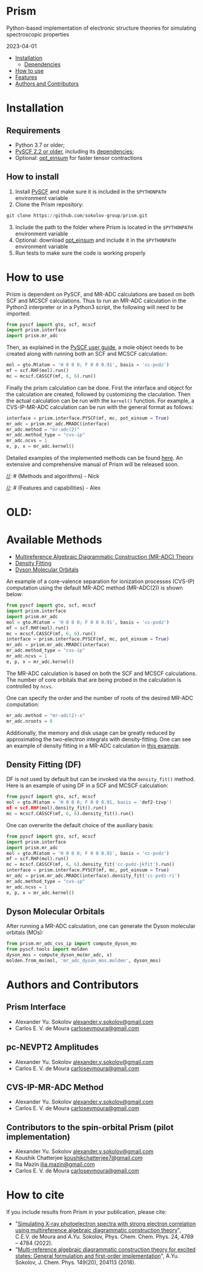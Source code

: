 # Prism
Python-based implementation of electronic structure theories for simulating spectroscopic properties

2023-04-01

- [Installation](#installation)
  - [Dependencies](#dependencies)
- [How to use](#how-to-use)
- [Features](#features)
- [Authors and Contributors](#authors-and-contributors)

# Installation
## Requirements
- Python 3.7 or older;
- [PySCF 2.2 or older](https://github.com/pyscf/pyscf/), including its [dependencies](https://pyscf.org/install.html);
- Optional: [opt_einsum](https://optimized-einsum.readthedocs.io/en/stable/) for faster tensor contractions

## How to install
1) Install [PySCF](https://github.com/pyscf/pyscf/) and make sure it is included in the ``$PYTHONPATH`` environment variable
2) Clone the Prism repository:
```python
git clone https://github.com/sokolov-group/prism.git
```
3) Include the path to the folder where Prism is located in the ```$PYTHONPATH``` environment variable
4) Optional: download [opt_einsum](https://optimized-einsum.readthedocs.io/en/stable/) and include it in the ``$PYTHONPATH`` environment variable
5) Run tests to make sure the code is working properly

# How to use

Prism is dependent on PySCF, and MR-ADC calculations are based on both SCF and MCSCF calculations. Thus to run an MR-ADC calculation in the Python3 interpreter or in a Python3 script, the following will need to be imported:

```python
from pyscf import gto, scf, mcscf
import prism.interface
import prism.mr_adc
```

Then, as explained in the [PySCF user guide](https://pyscf.org/user.html), a mole object needs to be created along with running both an SCF and MCSCF calculation:

```python
mol = gto.M(atom = 'H 0 0 0; F 0 0 0.91', basis = 'cc-pvdz')
mf = scf.RHF(mol).run()
mc = mcscf.CASSCF(mf, 6, 6).run()
```

Finally the prism calculation can be done. First the interface and object for the calculation are created, followed by customizing the claculation. Then the actual calculation can be run with the ```kernel()``` function. For example, a CVS-IP-MR-ADC calculation can be run with the general format as follows:

```python
interface = prism.interface.PYSCF(mf, mc, pot_einsum = True)
mr_adc = prism.mr_adc.MRADC(interface)
mr_adc.method = "mr-adc(2)"
mr_adc.method_type = "cvs-ip"
mr_adc.ncvs = 1
e, p, x = mr_adc.kernel()
```

Detailed examples of the implemented methods can be found [here](examples/).
An extensive and comprehensive manual of Prism will be released soon.



[//]: # (Methods and algorithms) - Nick


[//]: # (Features and capabilities) - Alex






# OLD:

# Available Methods
[//]: # (Description of method types, levels of theory)

- [Multireference Algebraic Diagrammatic Construction (MR-ADC) Theory](#multireference-algebraic-diagrammatic-construction-mr-adc-theory)
- [Density Fitting](#density-fitting-df)
- [Dyson Molecular Orbitals](#dyson-molecular-orbitals)

An example of a core-valence separation for ionization processes (CVS-IP) computation using the default MR-ADC method (MR-ADC(2)) is shown below:

```python
from pyscf import gto, scf, mcscf
import prism.interface
import prism.mr_adc
mol = gto.M(atom = 'H 0 0 0; F 0 0 0.91', basis = 'cc-pvdz')
mf = scf.RHF(mol).run()
mc = mcscf.CASSCF(mf, 6, 6).run()
interface = prism.interface.PYSCF(mf, mc, pot_einsum = True)
mr_adc = prism.mr_adc.MRADC(interface)
mr_adc.method_type = "cvs-ip"
mr_adc.ncvs = 1
e, p, x = mr_adc.kernel()
```

The MR-ADC calculation is based on both the SCF and MCSCF calculations. The number of core orbitals that are being probed in the calculation is controlled by ```ncvs```.

One can specify the order and the number of roots of the desired MR-ADC computation:

```python
mr_adc.method = "mr-adc(2)-x"
mr_adc.nroots = 8
```

Additionally, the memory and disk usage can be greatly reduced by approximating the two-electron integrals with density-fitting. One can see an example of density fitting in a MR-ADC calculation in [this example](https://github.com/sokolov-group/prism/blob/main/examples/cvs_ip_mr_adc/05-density_fitting.py).

## Density Fitting (DF)
[//]: # (Description of integrals to be used)

DF is not used by default but can be invoked via the ```density_fit()``` method. Here is an example of using DF in a SCF and MCSCF calculation:

```python
from pyscf import gto, scf, mcscf
mol = gto.M(atom = 'H 0 0 0; F 0 0 0.91, basis = 'def2-tzvp')
mf = scf.RHF(mol).density_fit().run()
mc = mcscf.CASSCF(mf, 6, 6).density_fit().run()
```

One can overwrite the default choice of the auxiliary basis:

```python
from pyscf import gto, scf, mcscf
import prism.interface
import prism.mr_adc
mol = gto.M(atom = 'H 0 0 0; F 0 0 0.91', basis = 'cc-pvdz')
mf = scf.RHF(mol).run()
mc = mcscf.CASSCF(mf, 6, 6).density_fit('cc-pvdz-jkfit').run()
interface = prism.interface.PYSCF(mf, mc, pot_einsum = True)
mr_adc = prism.mr_adc.MRADC(interface).density_fit('cc-pvdz-ri')
mr_adc.method_type = "cvs-ip"
mr_adc.ncvs = 1
e, p, x = mr_adc.kernel()
```

## Dyson Molecular Orbitals
[//]: # (Capabilities / Features)

After running a MR-ADC calculation, one can generate the Dyson molecular orbitals (MOs):

```python
from prism.mr_adc_cvs_ip import compute_dyson_mo
from pyscf.tools import molden
dyson_mos = compute_dyson_mo(mr_adc, x)
molden.from_mo(mol, 'mr_adc_dyson_mos.molden', dyson_mos)
```

# Authors and Contributors
[//]: # (To be moved to AUTHORS file)
## Prism Interface
- Alexander Yu. Sokolov <alexander.y.sokolov@gmail.com>
- Carlos E. V. de Moura <carlosevmoura@gmail.com>

## pc-NEVPT2 Amplitudes
- Alexander Yu. Sokolov <alexander.y.sokolov@gmail.com>
- Carlos E. V. de Moura <carlosevmoura@gmail.com>

## CVS-IP-MR-ADC Method
- Alexander Yu. Sokolov <alexander.y.sokolov@gmail.com>
- Carlos E. V. de Moura <carlosevmoura@gmail.com>

## Contributors to the spin-orbital Prism (pilot implementation)
- Alexander Yu. Sokolov <alexander.y.sokolov@gmail.com>
- Koushik Chatterjee <koushikchatterjee7@gmail.com>
- Ilia Mazin <ilia.mazin@gmail.com>
- Carlos E. V. de Moura <carlosevmoura@gmail.com>

# How to cite
If you include results from Prism in your publication, please cite:
- "[Simulating X-ray photoelectron spectra with strong electron correlation using multireference algebraic diagrammatic construction theory](https://doi.org/10.1039/d1cp05476g)", C.E.V. de Moura and A.Yu. Sokolov, Phys. Chem. Chem. Phys. 24, 4769 – 4784 (2022).
- "[Multi-reference algebraic diagrammatic construction theory for excited states: General formulation and first-order implementation](https://doi.org/10.1063/1.5055380)", A.Yu. Sokolov, J. Chem. Phys. 149(20), 204113 (2018).

